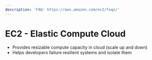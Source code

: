 ```yaml
---
description: 'FAQ: https://aws.amazon.com/ec2/faqs/'
---
```


# EC2 - Elastic Compute Cloud

* Provides resizable compute capacity in cloud \(scale up and down\)
* Helps developers failure resilient systems and isolate them

